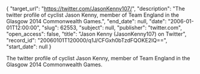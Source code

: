 {
  "target_url": "https://twitter.com/JasonKenny107/", 
  "description": "The twitter profile of cyclist Jason Kenny, member of Team England in the Glasgow 2014 Commonwealth Games.", 
  "end_date": null, 
  "date": "2006-01-01T12:00:00", 
  "slug": 62553, 
  "subject": null, 
  "publisher": "twitter.com", 
  "open_access": false, 
  "title": "Jason Kenny (JasonKenny107) on Twitter", 
  "record_id": "20060101T120000/q1J/CFGxh0bTzdFQOKE2lQ==", 
  "start_date": null
}

The twitter profile of cyclist Jason Kenny, member of Team England in the Glasgow 2014 Commonwealth Games.
